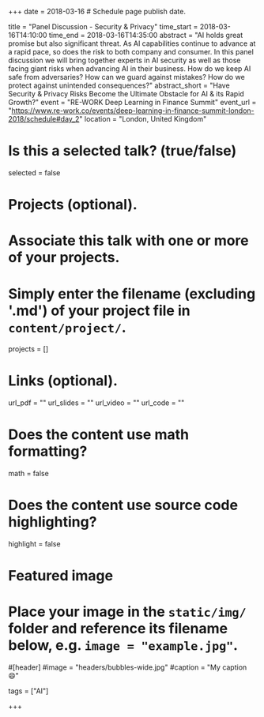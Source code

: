 +++
date = 2018-03-16 # Schedule page publish date.

title = "Panel Discussion - Security & Privacy"
time_start = 2018-03-16T14:10:00
time_end = 2018-03-16T14:35:00
abstract = "AI holds great promise but also significant threat. As AI capabilities continue to advance at a rapid pace, so does the risk to both company and consumer. In this panel discussion we will bring together experts in AI security as well as those facing giant risks when advancing AI in their business. How do we keep AI safe from adversaries? How can we guard against mistakes? How do we protect against unintended consequences?"
abstract_short = "Have Security & Privacy Risks Become the Ultimate Obstacle for AI & its Rapid Growth?"
event = "RE-WORK Deep Learning in Finance Summit"
event_url = "https://www.re-work.co/events/deep-learning-in-finance-summit-london-2018/schedule#day_2"
location = "London, United Kingdom"

# Is this a selected talk? (true/false)
selected = false

# Projects (optional).
#   Associate this talk with one or more of your projects.
#   Simply enter the filename (excluding '.md') of your project file in `content/project/`.
projects = []

# Links (optional).
url_pdf = ""
url_slides = ""
url_video = ""
url_code = ""

# Does the content use math formatting?
math = false

# Does the content use source code highlighting?
highlight = false

# Featured image
# Place your image in the `static/img/` folder and reference its filename below, e.g. `image = "example.jpg"`.
#[header]
#image = "headers/bubbles-wide.jpg"
#caption = "My caption :smile:"

tags = ["AI"]

+++
